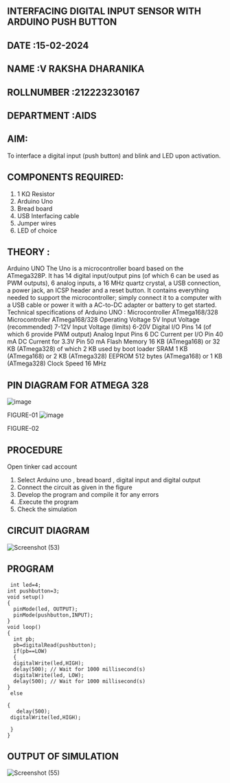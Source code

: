 ## INTERFACING DIGITAL INPUT SENSOR WITH ARDUINO PUSH BUTTON
## DATE :15-02-2024
## NAME :V RAKSHA DHARANIKA																			             
## ROLLNUMBER :212223230167
## DEPARTMENT :AIDS


## AIM:
To interface a digital input (push button) and blink and LED upon activation.
## COMPONENTS REQUIRED:
1.	1 KΩ Resistor 
2.	Arduino Uno 
3.	Bread board 
4.	USB Interfacing cable 
5.	Jumper wires 
6.	LED of choice 
## THEORY :
Arduino UNO
 	  The Uno is a microcontroller board based on the ATmega328P. It has 14 digital input/output pins (of which 6 can be used as PWM outputs), 6 analog inputs, a 16 MHz quartz crystal, a USB connection, a power jack, an ICSP header and a reset button. It contains everything needed to support the microcontroller; simply connect it to a computer with a USB cable or power it with a AC-to-DC adapter or battery to get started.
	Technical specifications of Arduino UNO :
Microcontroller	ATmega168/328
Microcontroller	ATmega168/328
Operating Voltage	5V
Input Voltage (recommended)	7-12V
Input Voltage (limits)	6-20V
Digital I/O Pins	14 (of which 6 provide PWM output)
Analog Input Pins	6
DC Current per I/O Pin	40 mA
DC Current for 3.3V Pin	50 mA
Flash Memory	16 KB (ATmega168) or 32 KB (ATmega328) of which 2 KB used by boot loader
SRAM	1 KB (ATmega168) or 2 KB (ATmega328)
EEPROM	512 bytes (ATmega168) or 1 KB (ATmega328)
Clock Speed	16 MHz
## PIN DIAGRAM FOR ATMEGA 328
 
![image](https://user-images.githubusercontent.com/36288975/163530394-115baee4-7ed1-49fe-9cce-d7b625e11e85.png)

FIGURE-01
![image](https://user-images.githubusercontent.com/36288975/163530431-4d390e98-0942-42d8-95b8-f57d348e6ad8.png)

FIGURE-02
## PROCEDURE 
 Open tinker cad account 
1.	Select Arduino uno , bread board , digital input and digital output 
2.	Connect the circuit as given in the figure 
3.	Develop the program and compile it for any errors 
4.	 .Execute the program 
5.	Check the simulation 

## CIRCUIT DIAGRAM 

![Screenshot (53)](https://github.com/rakshadharanika/-INTERFACING-DIGITAL-INPUT-SENSOR-WITH-ARDUINO-PUSH-BUTTON-/assets/149348380/759fe0e7-961f-45f4-80e3-aff11009d7c2)


## PROGRAM 
```
 int led=4;
int pushbutton=3;
void setup()
{
  pinMode(led, OUTPUT);
  pinMode(pushbutton,INPUT);
}
void loop()
{ 
  int pb;
  pb=digitalRead(pushbutton);
  if(pb==LOW)
  {
  digitalWrite(led,HIGH);
  delay(500); // Wait for 1000 millisecond(s)
  digitalWrite(led, LOW);
  delay(500); // Wait for 1000 millisecond(s)
} 
 else
  
{
   delay(500);
 digitalWrite(led,HIGH);
   
 }
}
```

## OUTPUT OF SIMULATION

![Screenshot (55)](https://github.com/rakshadharanika/-INTERFACING-DIGITAL-INPUT-SENSOR-WITH-ARDUINO-PUSH-BUTTON-/assets/149348380/991e440f-40b4-4561-9e9b-f36cc41e461f)

 
 



